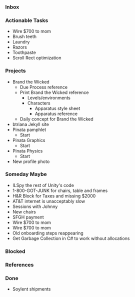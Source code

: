 ### Inbox

### Actionable Tasks

- Wire $700 to mom
- Brush teeth
- Laundry
- Razors
- Toothpaste
- Scroll Rect optimization

### Projects

- Brand the Wicked
    - Due Process reference
    - Print Brand the Wicked reference
        - Levels/environments
        - Characters
            - Apparatus style sheet
            - Apparatus reference
    - Daily concept for Brand the Wicked
- btriana Jekyll site
- Pinata pamphlet
    - Start
- Pinata Graphics
    - Start
- Pinata Physics
    - Start
- New profile photo

### Someday Maybe

- ILSpy the rest of Unity's code
- 1-800-GOT-JUNK for chairs, table and frames
- H&R Block for Taxes and missing $2000
- AT&T internet is unacceptably slow
- Sessions with Johnny
- New chairs
- SFGH payment
- Wire $700 to mom
- Wire $700 to mom
- Old onboarding steps reappearing
- Get Garbage Collection in C# to work without allocations

### Blocked

### References

### Done

- Soylent shipments

